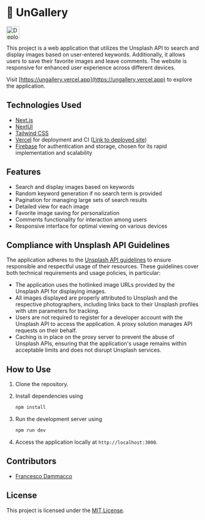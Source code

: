 # 📸 UnGallery

<a rel="noopener noreferrer" target="_blank" href="https://ungallery.vercel.app">
<img height="34px" src="https://raw.githubusercontent.com/nextui-org/nextui/main/apps/docs/public/deployed-on-vercel.svg" alt="Deployed on vercel">
</a>

</br>

This project is a web application that utilizes the Unsplash API to search and display images based on user-entered keywords. Additionally, it allows users to save their favorite images and leave comments. The website is responsive for enhanced user experience across different devices.

Visit [https://ungallery.vercel.app](https://ungallery.vercel.app) to explore the application.

## Technologies Used

- [Next.js](https://nextjs.org/docs/getting-started)
- [NextUI](https://nextui.org/)
- [Tailwind CSS](https://tailwindcss.com/)
- [Vercel](https://vercel.com) for deployment and CI ([Link to deployed site](https://ungallery.vercel.app/))
- [Firebase](https://firebase.google.com) for authentication and storage, chosen for its rapid implementation and scalability

## Features

- Search and display images based on keywords
- Random keyword generation if no search term is provided
- Pagination for managing large sets of search results
- Detailed view for each image
- Favorite image saving for personalization
- Comments functionality for interaction among users
- Responsive interface for optimal viewing on various devices

## Compliance with Unsplash API Guidelines

The application adheres to the [Unsplash API guidelines](https://help.unsplash.com/en/articles/2511245-unsplash-api-guidelines) to ensure responsible and respectful usage of their resources. These guidelines cover both technical requirements and usage policies, in particular:

- The application uses the hotlinked image URLs provided by the Unsplash API for displaying images.
- All images displayed are properly attributed to Unsplash and the respective photographers, including links back to their Unsplash profiles with utm parameters for tracking.
- Users are not required to register for a developer account with the Unsplash API to access the application. A proxy solution manages API requests on their behalf.
- Caching is in place on the proxy server to prevent the abuse of Unsplash APIs, ensuring that the application's usage remains within acceptable limits and does not disrupt Unsplash services.

## How to Use

1. Clone the repository.
2. Install dependencies using

   ```bash
   npm install
   ```

3. Run the development server using

   ```bash
   npm run dev
   ```

4. Access the application locally at `http://localhost:3000`.

## Contributors

- [Francesco Dammacco](https://github.com/dammafra)

## License

This project is licensed under the [MIT License](LICENSE).
